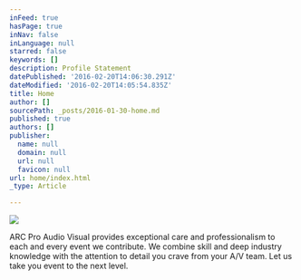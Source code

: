```yaml
---
inFeed: true
hasPage: true
inNav: false
inLanguage: null
starred: false
keywords: []
description: Profile Statement
datePublished: '2016-02-20T14:06:30.291Z'
dateModified: '2016-02-20T14:05:54.835Z'
title: Home
author: []
sourcePath: _posts/2016-01-30-home.md
published: true
authors: []
publisher:
  name: null
  domain: null
  url: null
  favicon: null
url: home/index.html
_type: Article

---
```

![](https://s3-us-west-2.amazonaws.com/the-grid-img/p/76895817cb6167a3e6b014ea6c475dc213182d76.jpg)

ARC Pro Audio Visual provides exceptional care and professionalism to each and every event we contribute.  We combine skill and deep industry knowledge with the attention to detail you crave from your A/V team.  Let us take you event to the next level.